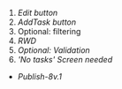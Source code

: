 1. _Edit button_
2. _AddTask button_
3. Optional: filtering
4. _RWD_
5. _Optional: Validation_
6. _'No tasks' Screen needed_

- _Publish-8v.1_
